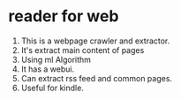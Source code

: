 reader for web
====================

1. This is a webpage crawler and extractor.
2. It's extract main content of pages
3. Using ml Algorithm
4. It has a webui.
5. Can extract rss feed and common pages.
6. Useful for kindle.